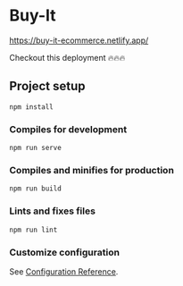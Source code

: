 # Buy-It
https://buy-it-ecommerce.netlify.app/

Checkout this deployment  🔥🔥🔥

## Project setup

```
npm install
```

### Compiles for development

```
npm run serve
```

### Compiles and minifies for production

```
npm run build
```

### Lints and fixes files

```
npm run lint
```

### Customize configuration

See [Configuration Reference](https://cli.vuejs.org/config/).

